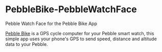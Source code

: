 PebbleBike-PebbleWatchFace
==========================

Pebble Watch Face for the Pebble Bike App

[Pebble Bike](http://www.pebblebike.com) is a GPS cycle computer for your Pebble smart watch, this simple app uses your phone's GPS to send speed, distance and altitude data to your Pebble.
